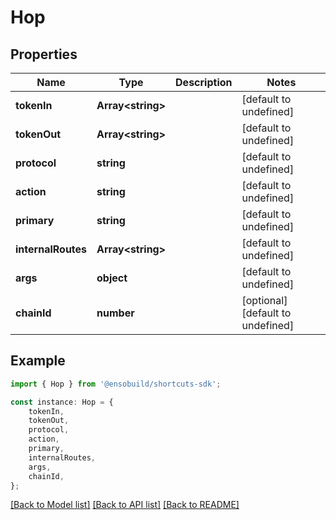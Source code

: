 # Hop


## Properties

Name | Type | Description | Notes
------------ | ------------- | ------------- | -------------
**tokenIn** | **Array&lt;string&gt;** |  | [default to undefined]
**tokenOut** | **Array&lt;string&gt;** |  | [default to undefined]
**protocol** | **string** |  | [default to undefined]
**action** | **string** |  | [default to undefined]
**primary** | **string** |  | [default to undefined]
**internalRoutes** | **Array&lt;string&gt;** |  | [default to undefined]
**args** | **object** |  | [default to undefined]
**chainId** | **number** |  | [optional] [default to undefined]

## Example

```typescript
import { Hop } from '@ensobuild/shortcuts-sdk';

const instance: Hop = {
    tokenIn,
    tokenOut,
    protocol,
    action,
    primary,
    internalRoutes,
    args,
    chainId,
};
```

[[Back to Model list]](../README.md#documentation-for-models) [[Back to API list]](../README.md#documentation-for-api-endpoints) [[Back to README]](../README.md)
